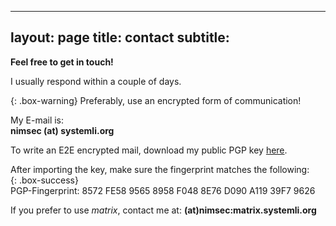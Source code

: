 ---
layout: page
title: contact
subtitle: 
--

**Feel free to get in touch!**

I usually respond within a couple of days.

{: .box-warning}
Preferably, use an encrypted form of communication!

My E-mail is:  
**nimsec (at) systemli.org**

To write an E2E encrypted mail, download my public PGP key [here](/nimrodSec/assets/pub_nimsec.asc).  

After importing the key, make sure the fingerprint matches the following:  
{: .box-success}  
PGP-Fingerprint: 8572 FE58 9565 8958 F048 8E76 D090 A119 39F7 9626

If you prefer to use *matrix*, contact me at: 
**(at)nimsec:matrix.systemli.org**
